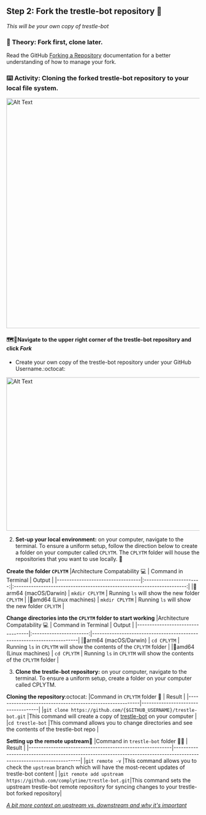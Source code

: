 ## Step 2: Fork the trestle-bot repository 🍴

_This will be your own copy of trestle-bot_

### 📖 Theory: Fork first, clone later. 

<!-- GitHub-styled notifications can be used outside ordered lists. Available options are: NOTE, IMPORTANT, WARNING, TIP, CAUTION -->
<!--
 [!NOTE]
> (Important note or additional information relevant to this section)
 -->

Read the GitHub [Forking a Repository](https://docs.github.com/en/pull-requests/collaborating-with-pull-requests/working-with-forks/fork-a-repo) documentation for a better understanding of how to manage your fork. 

### ⌨️ Activity: Cloning the forked trestle-bot repository to your local file system. 
<!--._but... what is a fork? what is cloning?_-->

<img src="https://github.com/user-attachments/assets/cb41a75b-1a12-43cf-a62b-4621f18240ec" alt="Alt Text" width="800" height="600">


#### 🗺️🍴Navigate to the upper right corner of the trestle-bot repository and click _Fork_

- Create your own copy of the trestle-bot repository under your GitHub Username.:octocat:

<img src="https://github.com/user-attachments/assets/38edd6cc-4390-4bca-ad74-8db55517e17a" alt="Alt Text" width="650" height="400">

2. **Set-up your local environment:** on your computer, navigate to the terminal. To ensure a uniform setup, follow the direction below to create a folder on your computer called `CPLYTM`. The `CPLYTM` folder will house the repositories that you want to use locally. 🍴

**Create the folder `CPLYTM`**
|Architecture Compatability  💻    |  Command in Terminal    |       Output                                                           |
|----------------------------------|:-----------------------:|:----------------------------------------------------------------------:|
|🍎arm64 (macOS/Darwin)            |  `mkdir CPLYTM`         | Running `ls` will show the new folder `CPLYTM`                         |
|🐧amd64 (Linux machines)          |  `mkdir CPLYTM`         | Running `ls` will show the new folder `CPLYTM`                         |

**Change directories into the `CPLYTM` folder to start working**
|Architecture Compatability  💻    |  Command in Terminal    |       Output                                                           |
|----------------------------------|:-----------------------:|------------------------------------------------------------------------|
|🍎arm64 (macOS/Darwin)            |  `cd CPLYTM`            | Running `ls` in `CPLYTM` will show the contents of the `CPLYTM` folder |
|🐧amd64 (Linux machines)          |  `cd CPLYTM`            | Running `ls` in `CPLYTM` will show the contents of the `CPLYTM` folder |

3. **Clone the trestle-bot repository:** on your computer, navigate to the terminal. To ensure a uniform setup, create a folder on your computer called CPLYTM.

**Cloning the repository**:octocat:
|Command in `CPLYTM` folder 📂                             |  Result                            |
|----------------------------------------------------------|------------------------------------|
|`git clone https://github.com/{$GITHUB_USERNAME}/trestle-bot.git` |This command will create a copy of [trestle-bot](https://github.com/complytime/trestle-bot#) on your computer         |
|`cd trestle-bot`                                          |This command allows you to change directories and see the contents of the trestle-bot repo                            |

**Setting up the remote upstream**🔄
|Command in `trestle-bot` folder   🤖📂                    |  Result                                                                                                              |
|----------------------------------------------------------|----------------------------------------------------------------------------------------------------------------------|
|`git remote -v`                                           |This command allows you to check the `upstream` branch which will have the most-recent updates of trestle-bot content |
|`git remote add upstream https://github.com/complytime/trestle-bot.git`|This command sets the upstream trestle-bot remote repository for syncing changes to your trestle-bot forked repository|

[_A bit more context on upstream vs. downstream and why it's important_](https://www.redhat.com/en/blog/what-open-source-upstream)
